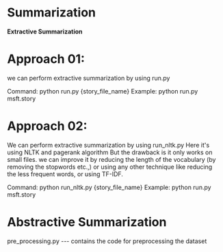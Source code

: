 # Summarization
**Extractive Summarization**
# Approach 01:
we can perform extractive summarization by using run.py

Command: python run.py {story_file_name}
Example: python run.py msft.story

# Approach 02:
We can perform extractive summarization by using run_nltk.py 
Here it's using NLTK and pagerank algorithm
But the drawback is it only works on small files. we can improve it by reducing the length of the vocabulary (by removing the stopwords etc.,) or using any other technique like reducing the less frequent words, or using TF-IDF.

Command: python run_nltk.py {story_file_name}
Example: python run.py msft.story

# Abstractive Summarization
pre_processing.py --- contains the code for preprocessing the dataset




